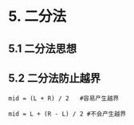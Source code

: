 # 5. 二分法

## 5.1 二分法思想


## 5.2 二分法防止越界

```
mid = (L + R) / 2   #容易产生越界
```

```
mid = L + (R - L) / 2 #不会产生越界 
```